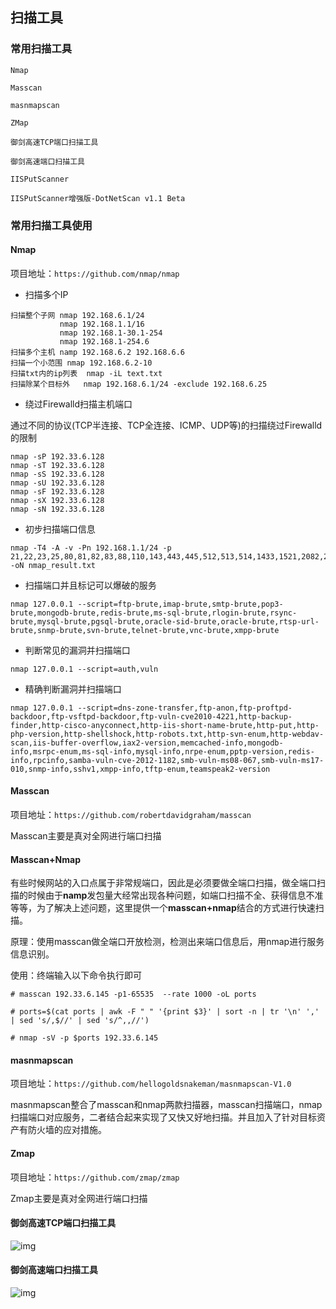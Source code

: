 ## 扫描工具

### 常用扫描工具

```
Nmap  

Masscan

masnmapscan

ZMap  

御剑高速TCP端口扫描工具

御剑高速端口扫描工具

IISPutScanner

IISPutScanner增强版-DotNetScan v1.1 Beta
```

### 常用扫描工具使用

#### Nmap

项目地址：`https://github.com/nmap/nmap`

- 扫描多个IP

```
扫描整个子网 nmap 192.168.6.1/24
           nmap 192.168.1.1/16
           nmap 192.168.1-30.1-254
           nmap 192.168.1-254.6
扫描多个主机 namp 192.168.6.2 192.168.6.6
扫描一个小范围 nmap 192.168.6.2-10
扫描txt内的ip列表  nmap -iL text.txt
扫描除某个目标外   nmap 192.168.6.1/24 -exclude 192.168.6.25
```

- 绕过Firewalld扫描主机端口

通过不同的协议(TCP半连接、TCP全连接、ICMP、UDP等)的扫描绕过Firewalld的限制

```
nmap -sP 192.33.6.128
nmap -sT 192.33.6.128
nmap -sS 192.33.6.128
nmap -sU 192.33.6.128
nmap -sF 192.33.6.128
nmap -sX 192.33.6.128
nmap -sN 192.33.6.128
```

- 初步扫描端口信息

```
nmap -T4 -A -v -Pn 192.168.1.1/24 -p 21,22,23,25,80,81,82,83,88,110,143,443,445,512,513,514,1433,1521,2082,2083,2181,2601,2604,3128,3306,3389,3690,4848,5432,5900,5984,6379,7001,7002,8069,8080,8081,8086,8088,9200,9300,11211,10000,27017,27018,50000,50030,50070 -oN nmap_result.txt
```

- 扫描端口并且标记可以爆破的服务

```
nmap 127.0.0.1 --script=ftp-brute,imap-brute,smtp-brute,pop3-brute,mongodb-brute,redis-brute,ms-sql-brute,rlogin-brute,rsync-brute,mysql-brute,pgsql-brute,oracle-sid-brute,oracle-brute,rtsp-url-brute,snmp-brute,svn-brute,telnet-brute,vnc-brute,xmpp-brute
```

- 判断常见的漏洞并扫描端口

```
nmap 127.0.0.1 --script=auth,vuln
```

- 精确判断漏洞并扫描端口

```
nmap 127.0.0.1 --script=dns-zone-transfer,ftp-anon,ftp-proftpd-backdoor,ftp-vsftpd-backdoor,ftp-vuln-cve2010-4221,http-backup-finder,http-cisco-anyconnect,http-iis-short-name-brute,http-put,http-php-version,http-shellshock,http-robots.txt,http-svn-enum,http-webdav-scan,iis-buffer-overflow,iax2-version,memcached-info,mongodb-info,msrpc-enum,ms-sql-info,mysql-info,nrpe-enum,pptp-version,redis-info,rpcinfo,samba-vuln-cve-2012-1182,smb-vuln-ms08-067,smb-vuln-ms17-010,snmp-info,sshv1,xmpp-info,tftp-enum,teamspeak2-version
```

#### Masscan

项目地址：`https://github.com/robertdavidgraham/masscan`

Masscan主要是真对全网进行端口扫描

#### Masscan+Nmap

有些时候网站的入口点属于非常规端口，因此是必须要做全端口扫描，做全端口扫描的时候由于**namp**发包量大经常出现各种问题，如端口扫描不全、获得信息不准等等，为了解决上述问题，这里提供一个**masscan+nmap**结合的方式进行快速扫描。

原理：使用masscan做全端口开放检测，检测出来端口信息后，用nmap进行服务信息识别。

使用：终端输入以下命令执行即可

```
# masscan 192.33.6.145 -p1-65535  --rate 1000 -oL ports

# ports=$(cat ports | awk -F " " '{print $3}' | sort -n | tr '\n' ','  | sed 's/,$//' | sed 's/^,,//')

# nmap -sV -p $ports 192.33.6.145
```

#### masnmapscan

项目地址：`https://github.com/hellogoldsnakeman/masnmapscan-V1.0`

masnmapscan整合了masscan和nmap两款扫描器，masscan扫描端口，nmap扫描端口对应服务，二者结合起来实现了又快又好地扫描。并且加入了针对目标资产有防火墙的应对措施。

#### Zmap

项目地址：`https://github.com/zmap/zmap`

Zmap主要是真对全网进行端口扫描

#### 御剑高速TCP端口扫描工具

![img](https://qftm.github.io/Information_Collection_Handbook/port_info/tool_scan/1594459-20200119142744950-434617774.png)

#### 御剑高速端口扫描工具

![img](https://qftm.github.io/Information_Collection_Handbook/port_info/tool_scan/1594459-20200119142757545-1040489796.png)